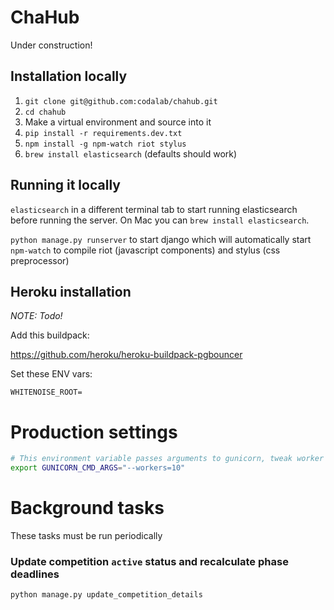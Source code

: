 # ChaHub

Under construction!


## Installation locally

1. `git clone git@github.com:codalab/chahub.git`
1. `cd chahub`
1. Make a virtual environment and source into it
1. `pip install -r requirements.dev.txt`
1. `npm install -g npm-watch riot stylus`
1. `brew install elasticsearch` (defaults should work)


## Running it locally


`elasticsearch` in a different terminal tab to start running elasticsearch before running the server. On Mac you can `brew install elasticsearch`.

`python manage.py runserver` to start django which will automatically start `npm-watch` to compile riot (javascript components) and stylus (css preprocessor)


## Heroku installation

_NOTE: Todo!_

Add this buildpack:

https://github.com/heroku/heroku-buildpack-pgbouncer

Set these ENV vars:

```
WHITENOISE_ROOT=
```

# Production settings


```bash
# This environment variable passes arguments to gunicorn, tweak worker count here
export GUNICORN_CMD_ARGS="--workers=10"
```


# Background tasks

These tasks must be run periodically


### Update competition `active` status and recalculate phase deadlines

```bash
python manage.py update_competition_details
```
